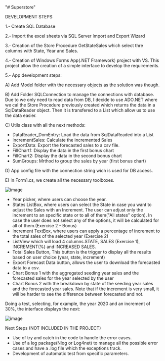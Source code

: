 "# Superstore" 

DEVELOPMENT STEPS

1.- Create SQL Database

2.- Import the excel sheets via SQL Server Import and Export Wizard

3.- Creation of the Store Procedure GetStateSales which select thre columns with State, Year and Sales.

4.- Creation of Windows Forms App(.NET Framework) project with VS. This project allow the creation of a simple interface to develop the requirements.

5.- App development steps:

  A) Add Model folder with the necessary objects as the solution was though.

  B) Add Folder SQLConnection to manage the connections with database. Due to we only need to read data from DB, I decide to use ADO.NET where we cal the Store Procedure   previously created which returns the data in a SqlDataReader object. Then it is transfered to a List which allow us to use the data easier. 
  
  C) Utils class with all the next methods:
  
  - DataReader_DomEntry: Load the data from SqlDataReaded into a List
  - IncrementSales: Calculate the incremented Sales
  - ExportData: Export the forecasted sales to a csv file.
  - FillChart1: Display the data in the first bonus chart
  - FillChart2: Display the data in the second bonus chart
  - SumGroups: Mrthod to group the sales by year (first bonus chart)
  
  D) App config file with the connection string wich is used for DB access. 

  E) In Form1.cs, we create all the necessary toolboxes. 
  
  ![image](https://user-images.githubusercontent.com/32109371/197021166-9aee95b3-7c04-4367-9609-1932d449919d.png)

- Year picker, where users can choose the year.
- States ListBox, where users can select the State in case you want to adjust the Sales with an Increment. The user can adjust only the increment to an specific state or to all of them("All states" option). In case the user does not select any of the options, it will be calculated for all of them.(Exercise 2 - Bonus)
- Increment TextBox, where users can apply a percentage of increment to the total sales of the selected year (Exercise 2)
- ListView which will load 4 columns.STATE, SALES (Exercise 1), INCREMENT(%) and INCREASED SALES.
- Total Sales Button, This button is the trigger to display all the results based on user choice (year, state, increment)
- Export Forecast Data button, allows the user to download the forecasted data to a csv. 
- Chart Bonus 1 with the aggregated seeding year sales and the forecasted sales for the year selected by the user
- Chart Bonus 2 with the breakdown by state of the seeding year sales and the forecasted year sales. Note that if the increment is very small, it will be harder to see the difference between forecasted and not.

Doing a test, selecting, for example, the year 2020 and an increment of 30%, the interface displays the next:

![image](https://user-images.githubusercontent.com/32109371/197025453-5ff49384-a92e-4a15-afdb-8941b1a4f296.png)


Next Steps (NOT INCLUDED IN THE PROJECT)
- Use of try and catch in the code to handle the error cases.
- Use of a log package(Nlog or Log4net) to manage all the possible error cases and have a .log file which the exceptions track.
- Development of automatic test from specific parameters.
